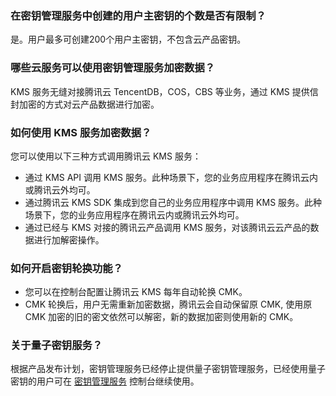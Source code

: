 ### 在密钥管理服务中创建的用户主密钥的个数是否有限制？
是。用户最多可创建200个用户主密钥，不包含云产品密钥。

### 哪些云服务可以使用密钥管理服务加密数据？ 
KMS 服务无缝对接腾讯云 TencentDB，COS，CBS 等业务，通过 KMS 提供信封加密的方式对云产品数据进行加密。

### 如何使用 KMS 服务加密数据？ 
您可以使用以下三种方式调用腾讯云 KMS 服务：
- 通过 KMS API 调用 KMS 服务。此种场景下，您的业务应用程序在腾讯云内或腾讯云外均可。
- 通过腾讯云 KMS SDK 集成到您自己的业务应用程序中调用 KMS 服务。此种场景下，您的业务应用程序在腾讯云内或腾讯云外均可。
- 通过已经与 KMS 对接的腾讯云产品调用 KMS 服务，对该腾讯云云产品的数据进行加解密操作。

### 如何开启密钥轮换功能？ 
- 您可以在控制台配置让腾讯云 KMS 每年自动轮换 CMK。 
- CMK 轮换后，用户无需重新加密数据，腾讯云会自动保留原 CMK, 使用原 CMK 加密的旧的密文依然可以解密，新的数据加密则使用新的 CMK。 

### 关于量子密钥服务？
根据产品发布计划，密钥管理服务已经停止提供量子密钥管理服务，已经使用量子密钥的用户可在 [密钥管理服务](https://console.cloud.tencent.com/kms) 控制台继续使用。

